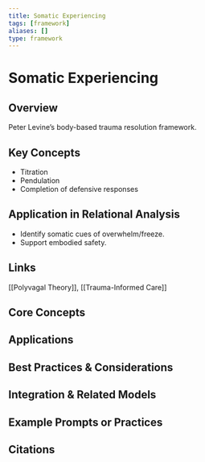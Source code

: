 ```yaml
---
title: Somatic Experiencing
tags: [framework]
aliases: []
type: framework
---
```


<!-- @format -->

# Somatic Experiencing

## Overview

Peter Levine’s body-based trauma resolution framework.

## Key Concepts

- Titration
- Pendulation
- Completion of defensive responses

## Application in Relational Analysis

- Identify somatic cues of overwhelm/freeze.
- Support embodied safety.

## Links

[[Polyvagal Theory]], [[Trauma-Informed Care]]

## Core Concepts

## Applications

## Best Practices & Considerations

## Integration & Related Models

## Example Prompts or Practices

## Citations
